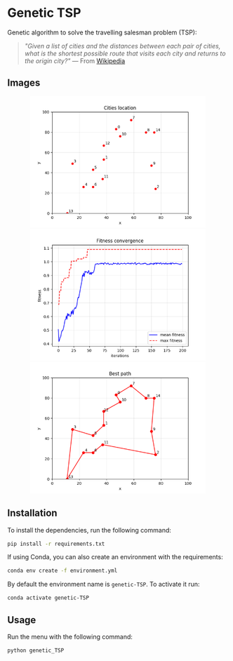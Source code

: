 # Genetic TSP

Genetic algorithm to solve the travelling salesman problem (TSP):

> _"Given a list of cities and the distances between each pair of cities, what is the shortest possible route that visits each city and returns to the origin city?"_ — From [Wikipedia](https://en.wikipedia.org/wiki/Travelling_salesman_problem)




## Images

<p align="center">
    <img width="400" height="300" src="images/cities.png">
    <img width="400" height="300" src="images/convergence.png">
    <img width="400" height="300" src="images/best_path.png">
</p>



## Installation

To install the dependencies, run the following command:

```bash
pip install -r requirements.txt
```

If using Conda, you can also create an environment with the requirements:

```bash
conda env create -f environment.yml
```

By default the environment name is `genetic-TSP`. To activate it run:

```bash
conda activate genetic-TSP
````


## Usage

Run the menu with the following command:

```python
python genetic_TSP 
```
